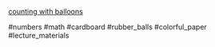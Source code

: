 [counting with balloons](https://www.facebook.com/reel/199048836452466)

#numbers #math #cardboard #rubber_balls #colorful_paper #lecture_materials
